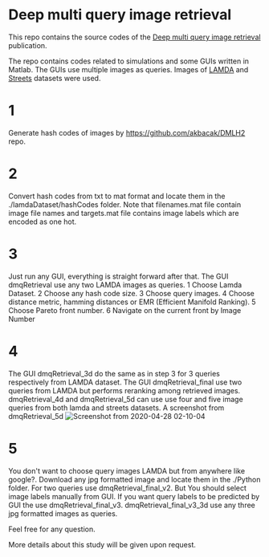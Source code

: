# Deep multi query image retrieval

This repo contains the source codes of the [Deep multi query image retrieval](https://www.sciencedirect.com/science/article/pii/S0923596520301430) publication. 


The repo contains codes related to simulations and some GUIs written in Matlab. The GUIs use multiple images as queries. Images of [LAMDA](http://www.lamda.nju.edu.cn/data_MIMLimage.ashx?AspxAutoDetectCookieSupport=1) and [Streets](https://drive.google.com/drive/folders/1xriB2PCJUmoVsJSDR8nImK1RtzDs0e45?usp=sharing) datasets were used.

# 1
Generate hash codes of images by https://github.com/akbacak/DMLH2  repo.

# 2 
Convert hash codes from txt to mat format and locate them in the ./lamdaDataset/hashCodes folder. Note that filenames.mat file contain image file names and targets.mat file contains image labels which are encoded as one hot. 

# 3
Just run any GUI, everything is straight forward after that. The GUI dmqRetrieval use any two LAMDA images as queries. 
1 Choose Lamda Dataset. 
2 Choose any hash code size.
3 Choose query images.
4 Choose distance metric, hamming distances or EMR (Efficient Manifold Ranking).
5 Choose Pareto front number.
6 Navigate on the current front by Image Number

# 4 
The GUI dmqRetrieval_3d do the same as in step 3 for 3 queries respectively from LAMDA dataset. The GUI dmqRetrieval_final use two queries from LAMDA but performs reranking among retrieved images. dmqRetrieval_4d and dmqRetrieval_5d can use use four and five image queries from both lamda and streets datasets. A screenshot from dmqRetrieval_5d ![Screenshot from 2020-04-28 02-10-04](https://user-images.githubusercontent.com/33653031/80430419-3b374900-88f7-11ea-8595-d2e794611764.png)

# 5 
You don't want to choose query images LAMDA but from anywhere like google?. Download any jpg formatted image and locate them in the ./Python folder. For two queries use dmqRetrieval_final_v2. But You should select image labels manually from GUI. If you want query labels to be predicted by GUI the use dmqRetrieval_final_v3. dmqRetrieval_final_v3_3d use any three jpg formatted
images as queries.

Feel free for any question.

More details about this study will be given upon request.


